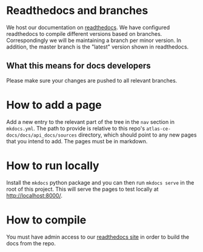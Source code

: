 # Readthedocs and branches

We host our documentation on [readthedocs](https://docs.atlas.dessa.com). We have configured readthedocs to compile different versions based on branches. Correspondingly we will be maintaining a branch per minor version. In addition, the master branch is the "latest" version shown in readthedocs.

## What this means for docs developers ##

Please make sure your changes are pushed to all relevant branches.

# How to add a page #

Add a new entry to the relevant part of the tree in the `nav` section in `mkdocs.yml`. The path to provide is relative to this repo's `atlas-ce-docs/docs/api_docs/sources` directory, which should point to any new pages that you intend to add. The pages must be in markdown.

# How to run locally

Install the `mkdocs` python package and you can then run `mkdocs serve` in the root of this project. This will serve the pages to test locally at [http://localhost:8000/](http://localhost:8000/).

# How to compile #
You must have admin access to our [readthedocs site](https://readthedocs.com/projects/dessa-atlas-community-docs/) in order to build the docs from the repo.
